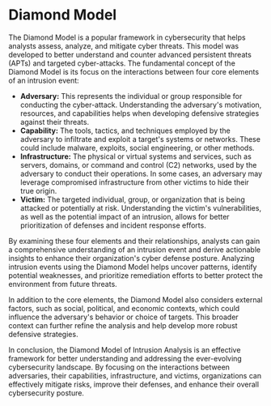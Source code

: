 # Diamond Model

The Diamond Model is a popular framework in cybersecurity that helps analysts assess, analyze, and mitigate cyber threats. This model was developed to better understand and counter advanced persistent threats (APTs) and targeted cyber-attacks. The fundamental concept of the Diamond Model is its focus on the interactions between four core elements of an intrusion event:

- **Adversary:** This represents the individual or group responsible for conducting the cyber-attack. Understanding the adversary's motivation, resources, and capabilities helps when developing defensive strategies against their threats.
- **Capability:** The tools, tactics, and techniques employed by the adversary to infiltrate and exploit a target's systems or networks. These could include malware, exploits, social engineering, or other methods.
- **Infrastructure:** The physical or virtual systems and services, such as servers, domains, or command and control (C2) networks, used by the adversary to conduct their operations. In some cases, an adversary may leverage compromised infrastructure from other victims to hide their true origin.
- **Victim:** The targeted individual, group, or organization that is being attacked or potentially at risk. Understanding the victim's vulnerabilities, as well as the potential impact of an intrusion, allows for better prioritization of defenses and incident response efforts.

By examining these four elements and their relationships, analysts can gain a comprehensive understanding of an intrusion event and derive actionable insights to enhance their organization's cyber defense posture. Analyzing intrusion events using the Diamond Model helps uncover patterns, identify potential weaknesses, and prioritize remediation efforts to better protect the environment from future threats.

In addition to the core elements, the Diamond Model also considers external factors, such as social, political, and economic contexts, which could influence the adversary's behavior or choice of targets. This broader context can further refine the analysis and help develop more robust defensive strategies.

In conclusion, the Diamond Model of Intrusion Analysis is an effective framework for better understanding and addressing the ever-evolving cybersecurity landscape. By focusing on the interactions between adversaries, their capabilities, infrastructure, and victims, organizations can effectively mitigate risks, improve their defenses, and enhance their overall cybersecurity posture.